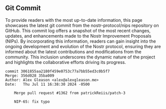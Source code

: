 ## Git Commit
To provide readers with the most up-to-date information, this page showcases the latest git commit from the nostr-protocol/nips repository on GitHub. This commit log offers a snapshot of the most recent changes, updates, and enhancements made to the Nostr Improvement Proposals (NIPs). By incorporating this information, readers can gain insight into the ongoing development and evolution of the Nostr protocol, ensuring they are informed about the latest contributions and modifications from the community. This inclusion underscores the dynamic nature of the project and highlights the collaborative efforts driving its progress.

```shell
commit 3061855aa2180f459e0753c77a7bb55ed3c0b5f7
Merge: 356d028 35ba009
Author: Alex Gleason <alex@alexgleason.me>
Date:   Thu Jul 11 16:38:30 2024 -0500

    Merge pull request #1362 from patrickReiis/patch-3
    
    NIP-65: fix typo
```
